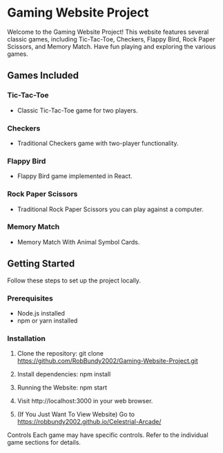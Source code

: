 # Gaming Website Project

Welcome to the Gaming Website Project! This website features several classic games, including Tic-Tac-Toe, Checkers, Flappy Bird, Rock Paper Scissors, and Memory Match. Have fun playing and exploring the various games.

## Games Included

### Tic-Tac-Toe
- Classic Tic-Tac-Toe game for two players.

### Checkers
- Traditional Checkers game with two-player functionality.

### Flappy Bird
- Flappy Bird game implemented in React.

### Rock Paper Scissors
- Traditional Rock Paper Scissors you can play against a computer.

### Memory Match
- Memory Match With Animal Symbol Cards.

## Getting Started
Follow these steps to set up the project locally.

### Prerequisites
- Node.js installed
- npm or yarn installed

### Installation
1. Clone the repository:
   git clone https://github.com/RobBundy2002/Gaming-Website-Project.git
   
2. Install dependencies:
   npm install

3. Running the Website:
   npm start

4. Visit http://localhost:3000 in your web browser.
   
5. (If You Just Want To View Website) Go to https://robbundy2002.github.io/Celestrial-Arcade/

Controls
Each game may have specific controls. Refer to the individual game sections for details.
